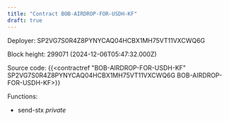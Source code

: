 ```yaml
---
title: "Contract BOB-AIRDROP-FOR-USDH-KF"
draft: true
---
```

Deployer: SP2VG7S0R4Z8PYNYCAQ04HCBX1MH75VT11VXCWQ6G


 



Block height: 299071 (2024-12-06T05:47:32.000Z)

Source code: {{<contractref "BOB-AIRDROP-FOR-USDH-KF" SP2VG7S0R4Z8PYNYCAQ04HCBX1MH75VT11VXCWQ6G BOB-AIRDROP-FOR-USDH-KF>}}

Functions:

* send-stx _private_
